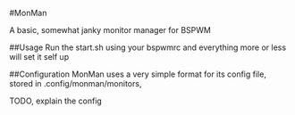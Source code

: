 #MonMan

A basic, somewhat janky monitor manager for BSPWM

##Usage
Run the start.sh using your bspwmrc and everything more or less will set it self up

##Configuration
MonMan uses a very simple format for its config file, stored in .config/monman/monitors, 

TODO, explain the config
